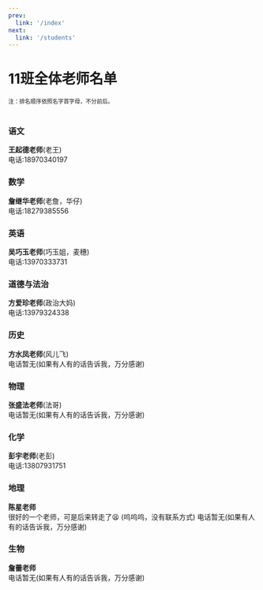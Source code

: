 ```yaml
---
prev: 
  link: '/index'
next: 
  link: '/students'
---
```

# 11班全体老师名单
<div style="font-size: 80%">注：排名顺序依照名字首字母，不分前后。</div>
<br>

### 语文<br>
**王起德老师**(老王)<br>
电话:18970340197
### 数学<br>
**詹继华老师**(老詹，华仔)<br>
电话:18279385556
### 英语<br>
**吴巧玉老师**(巧玉姐，麦穗)<br>
电话:13970333731
### 道德与法治<br>
**方爱珍老师**(政治大妈)<br>
电话:13979324338<Badge type="tip" text="特别感谢:俞灵威" vertical="top" />
### 历史<br>
**方水凤老师**(风儿飞)<br>
电话暂无(如果有人有的话告诉我，万分感谢)
### 物理<br>
**张盛法老师**(法哥)<br>
电话暂无(如果有人有的话告诉我，万分感谢)
### 化学<br>
**彭宇老师**(老彭)<br>
电话:13807931751<Badge type="tip" text="特别感谢:胡靖宇" vertical="top" />
### 地理<br>
**陈星老师** <br>
很好的一个老师，可是后来转走了😫
(呜呜呜，没有联系方式)
电话暂无(如果有人有的话告诉我，万分感谢)
### 生物<br>
**詹蕾老师** <br>
电话暂无(如果有人有的话告诉我，万分感谢)
